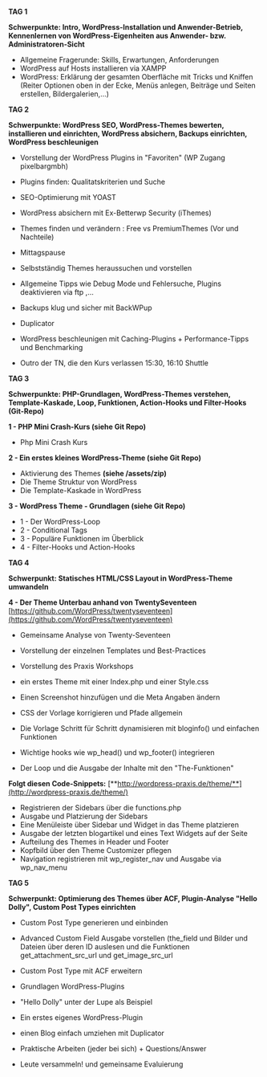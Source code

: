 
**TAG 1**

**Schwerpunkte: Intro, WordPress-Installation und Anwender-Betrieb, Kennenlernen von WordPress-Eigenheiten aus Anwender- bzw. Administratoren-Sicht**

- Allgemeine Fragerunde: Skills, Erwartungen, Anforderungen
- WordPress auf Hosts installieren via XAMPP
- WordPress: Erklärung der gesamten Oberfläche mit Tricks und Kniffen (Reiter Optionen oben in der Ecke, Menüs anlegen, Beiträge und Seiten erstellen, Bildergalerien,...)




**TAG 2**

**Schwerpunkte: WordPress SEO, WordPress-Themes bewerten, installieren und einrichten, WordPress absichern, Backups einrichten, WordPress beschleunigen**

- Vorstellung der WordPress Plugins in &quot;Favoriten&quot; (WP Zugang pixelbargmbh)
- Plugins finden: Qualitatskriterien und Suche
- SEO-Optimierung mit YOAST
- WordPress absichern mit Ex-Betterwp Security (iThemes)

- Themes finden und verändern : Free vs PremiumThemes (Vor und Nachteile)
- Mittagspause
- Selbstständig Themes heraussuchen und vorstellen
 
- Allgemeine Tipps wie Debug Mode und Fehlersuche, Plugins deaktivieren via ftp ,...
- Backups klug und sicher mit BackWPup
- Duplicator

- WordPress beschleunigen mit Caching-Plugins + Performance-Tipps und Benchmarking

- Outro der TN, die den Kurs verlassen 15:30, 16:10 Shuttle



**TAG 3**

**Schwerpunkte: PHP-Grundlagen, WordPress-Themes verstehen, Template-Kaskade, Loop, Funktionen, Action-Hooks und Filter-Hooks  (Git-Repo)**



**1 - PHP Mini Crash-Kurs (siehe Git Repo)**

- Php Mini Crash Kurs

**2 - Ein erstes kleines WordPress-Theme (siehe Git Repo)**

- Aktivierung des Themes **(siehe /assets/zip)**
- Die Theme Struktur von WordPress
- Die Template-Kaskade in WordPress

**3 - WordPress Theme - Grundlagen (siehe Git Repo)**

- 1 - Der WordPress-Loop
- 2 - Conditional Tags
- 3 - Populäre Funktionen im Überblick
- 4 - Filter-Hooks und Action-Hooks



**TAG 4**

**Schwerpunkt: Statisches HTML/CSS Layout in WordPress-Theme umwandeln**

**4 - Der Theme Unterbau anhand von TwentySeventeen**
 [https://github.com/WordPress/twentyseventeen](https://github.com/WordPress/twentyseventeen)

- Gemeinsame Analyse von Twenty-Seventeen
- Vorstellung der einzelnen Templates und Best-Practices

- Vorstellung des Praxis Workshops
- ein erstes Theme mit einer Index.php und einer Style.css
- Einen Screenshot hinzufügen und die Meta Angaben ändern
- CSS der Vorlage korrigieren und Pfade allgemein
- Die Vorlage Schritt für Schritt dynamisieren mit bloginfo() und einfachen Funktionen
- Wichtige hooks wie wp\_head() und wp\_footer() integrieren
- Der Loop und die Ausgabe der Inhalte mit den &quot;The-Funktionen&quot;

**Folgt diesen Code-Snippets:** [**http://wordpress-praxis.de/theme/**](http://wordpress-praxis.de/theme/)

- Registrieren der Sidebars über die functions.php
- Ausgabe und Platzierung der Sidebars
- Eine Menüleiste über Sidebar und Widget in das Theme platzieren
- Ausgabe der letzten blogartikel und eines Text Widgets auf der Seite
- Aufteilung des Themes in Header und Footer
- Kopfbild über den Theme Customizer pflegen
- Navigation registrieren mit wp\_register\_nav und Ausgabe via wp\_nav\_menu



**TAG 5**

**Schwerpunkt: Optimierung des Themes über ACF, Plugin-Analyse &quot;Hello Dolly&quot;, Custom Post Types einrichten**

- Custom Post Type generieren und einbinden

- Advanced Custom Field Ausgabe vorstellen (the\_field und Bilder und Dateien über deren ID auslesen und die Funktionen get\_attachment\_src\_url und get\_image\_src\_url
- Custom Post Type mit ACF erweitern

- Grundlagen WordPress-Plugins
- &quot;Hello Dolly&quot; unter der Lupe als Beispiel
- Ein erstes eigenes WordPress-Plugin
- einen Blog einfach umziehen mit Duplicator
- Praktische Arbeiten (jeder bei sich) + Questions/Answer

- Leute versammeln! und gemeinsame Evaluierung
